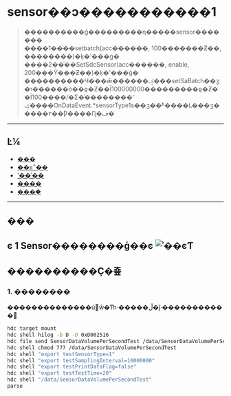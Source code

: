# sensor��ͻ�����������1

> ����������ģ���������η�����sensor�������<br>
> ����1��ͨ��setbatch(acc������, 100�������Ƶ��, ��������)�ķ�ʽ���ġ�<br>
> ����2��ͨ��SetSdcSensor(acc������, enable, 200���Ȳ���Ƶ��)�ķ�ʽ���ġ�<br>
> ����������Ч���ǣ������ؼ���setSaBatch��ӡ�ɿ������õ��ϱ�Ƶ��Ϊ100000000���������ϱ�Ƶ��Ϊ100����/�Σ�ͨ��������־�ؼ���OnDataEvent.*sensorType1s��ӡ��ʱ����Լ���ӡ�����۲��Ƿ����Ԥ�ڡ�

---

## Ŀ¼

- [���](#���)
- [��װ˵��](#��װ˵��)
- [ʹ��ʾ��](#ʹ��ʾ��)
- [����](#����)
- [����֤](#����֤)

---

## ���
**ͼ 1**  Sensor��������ģ��ͼ<a name="fig1292918466322"></a>
![ʾ��ͼƬ](sensor_test.jpg)
---

## ����������Ҫ�죺

### 1. ��������

��������������ú󣬷ŵ�ͳһ·�����ڵ�ǰ·��ִ���������

```bash
hdc target mount
hdc shell hilog -b D -D 0xD002516
hdc file send SensorDataVolumePerSecondTest /data/SensorDataVolumePerSecondTest
hdc shell chmod 777 /data/SensorDataVolumePerSecondTest
hdc shell "export testSensorType=1"
hdc shell "export testSamplingInterval=10000000"
hdc shell "export testPrintDataFlag=false"
hdc shell "export testTestTime=20"
hdc shell "/data/SensorDataVolumePerSecondTest"
parse